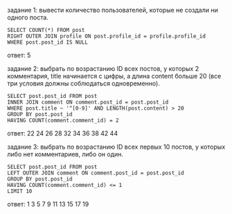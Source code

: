 задание 1: вывести количество пользователей, которые не создали ни одного поста.
```
SELECT COUNT(*) FROM post
RIGHT OUTER JOIN profile ON post.profile_id = profile.profile_id
WHERE post.post_id IS NULL
```
ответ: 5


задание 2: выбрать по возрастанию ID всех постов, у которых 2 комментария, title начинается с цифры, а длина content больше 20 (все три условия должны соблюдаться одновременно).
```
SELECT post.post_id FROM post
INNER JOIN comment ON comment.post_id = post.post_id
WHERE post.title ~ '^[0-9]' AND LENGTH(post.content) > 20
GROUP BY post.post_id
HAVING COUNT(comment.comment_id) = 2
```
ответ:
22
24
26
28
32
34
36
38
42
44


задание 3: выбрать по возрастанию ID всех первых 10 постов, у которых либо нет комментариев, либо он один.
```
SELECT post.post_id FROM post
LEFT OUTER JOIN comment ON comment.post_id = post.post_id
GROUP BY post.post_id
HAVING COUNT(comment.comment_id) <= 1
LIMIT 10
```
ответ:
1
3
5
7
9
11
13
15
17
19
